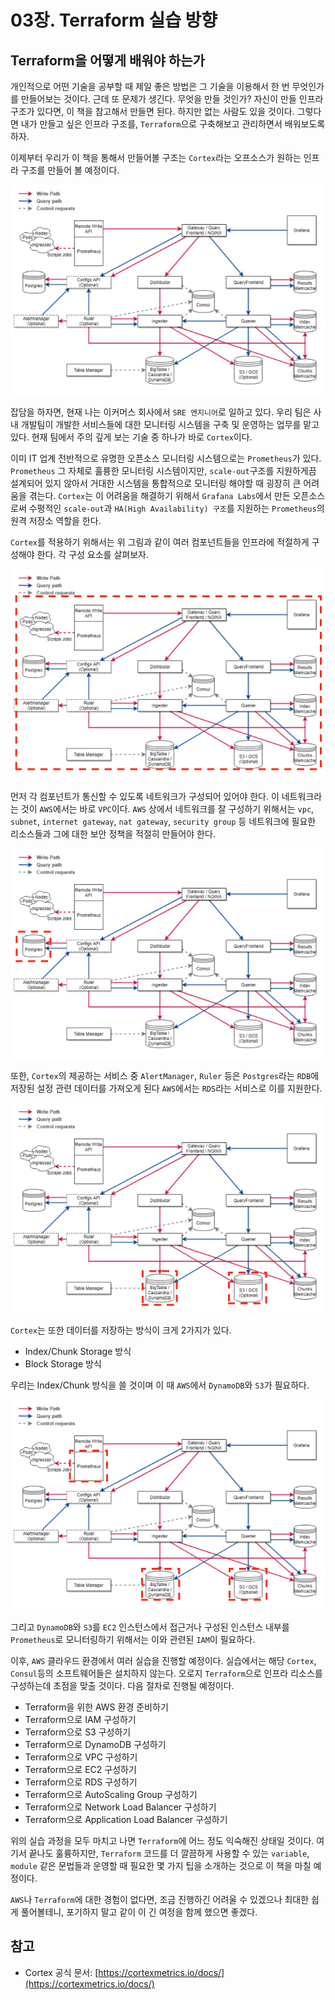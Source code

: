 # 03장. Terraform 실습 방향

## Terraform을 어떻게 배워야 하는가

개인적으로 어떤 기술을 공부할 때 제일 좋은 방법은 그 기술을 이용해서 한 번 무엇인가를 만들어보는 것이다. 근데 또 문제가 생긴다. 무엇을 만들 것인가? 자신이 만들 인프라 구조가 있다면, 이 책을 참고해서 만들면 된다. 하지만 없는 사람도 있을 것이다. 그렇다면 내가 만들고 싶은 인프라 구조를, `Terraform`으로 구축해보고 관리하면서 배워보도록 하자.

이제부터 우리가 이 책을 통해서 만들어볼 구조는 `Cortex`라는 오프소스가 원하는 인프라 구조를 만들어 볼 예정이다.

![01](./01.png)

잡담을 하자면, 현재 나는 이커머스 회사에서 `SRE 엔지니어`로 일하고 있다. 우리 팀은 사내 개발팀이 개발한 서비스들에 대한 모니터링 시스템을 구축 및 운영하는 업무를 맡고 있다. 현재 팀에서 주의 깊게 보는 기술 중 하나가 바로 `Cortex`이다. 

이미 IT 업계 전반적으로 유명한 오픈소스 모니터링 시스템으로는 `Prometheus`가 있다. `Prometheus` 그 자체로 훌륭한 모니터링 시스템이지만, `scale-out`구조를 지원하게끔 설계되어 있지 않아서 거대한 시스템을 통합적으로 모니터링 해야할 때 굉장히 큰 어려움을 겪는다. `Cortex`는 이 어려움을 해결하기 위해서 `Grafana Labs`에서 만든 오픈소스로써 수평적인 `scale-out`과 `HA(High Availability) 구조`를 지원하는 `Prometheus`의 원격 저장소 역할을 한다. 

`Cortex`를 적용하기 위해서는 위 그림과 같이 여러 컴포넌트들을 인프라에 적절하게 구성해야 한다. 각 구성 요소를 살펴보자. 

![02](./02.png)

먼저 각 컴포넌트가 통신할 수 있도록 네트워크가 구성되어 있어야 한다. 이 네트워크라는 것이 `AWS`에서는 바로 `VPC`이다. `AWS` 상에서 네트워크를 잘 구성하기 위해서는 `vpc`, `subnet`, `internet gateway`, `nat gateway`, `security group` 등 네트워크에 필요한 리소스들과 그에 대한 보안 정책을 적절히 만들어야 한다.

![03](./03.png)

또한, `Cortex`의 제공하는 서비스 중 `AlertManager`, `Ruler` 등은 `Postgres`라는 `RDB`에 저장된 설정 관련 데이터를 가져오게 된다 `AWS`에서는 `RDS`라는 서비스로 이를 지원한다.  

![04](./04.png)

`Cortex`는 또한 데이터를 저장하는 방식이 크게 2가지가 있다.

* Index/Chunk Storage 방식
* Block Storage 방식

우리는 Index/Chunk 방식을 쓸 것이며 이 때 `AWS`에서 `DynamoDB`와 `S3`가 필요하다.

![05](./05.png)

그리고 `DynamoDB`와 `S3`를 `EC2` 인스턴스에서 접근거나 구성된 인스턴스 내부를 `Prometheus`로 모니터링하기 위해서는 이와 관련된 `IAM`이 필요하다. 

이후, `AWS` 클라우드 환경에서 여러 실습을 진행할 예정이다. 실습에서는 해당 `Cortex`, `Consul`등의 소프트웨어들은 설치하지 않는다. 오로지 `Terraform`으로 인프라 리소스를 구성하는데 초점을 맞출 것이다. 다음 절차로 진행될 예정이다.

* Terraform을 위한 AWS 환경 준비하기
* Terraform으로 IAM 구성하기
* Terraform으로 S3 구성하기
* Terraform으로 DynamoDB 구성하기
* Terraform으로 VPC 구성하기
* Terraform으로 EC2 구성하기
* Terraform으로 RDS 구성하기
* Terraform으로 AutoScaling Group 구성하기
* Terraform으로 Network Load Balancer 구성하기
* Terraform으로 Application Load Balancer 구성하기

위의 실습 과정을 모두 마치고 나면 `Terraform`에 어느 정도 익숙해진 상태일 것이다. 여기서 끝나도 훌륭하지만, `Terraform` 코드를 더 깔끔하게 사용할 수 있는 `variable`, `module` 같은 문법들과 운영할 때 필요한 몇 가지 팁을 소개하는 것으로 이 책을 마칠 예정이다.

`AWS`나 `Terraform`에 대한 경험이 없다면, 조금 진행하긴 어려울 수 있겠으나 최대한 쉽게 풀어볼테니, 포기하지 말고 같이 이 긴 여정을 함께 했으면 좋겠다.

## 참고

* Cortex 공식 문서: [https://cortexmetrics.io/docs/](https://cortexmetrics.io/docs/)